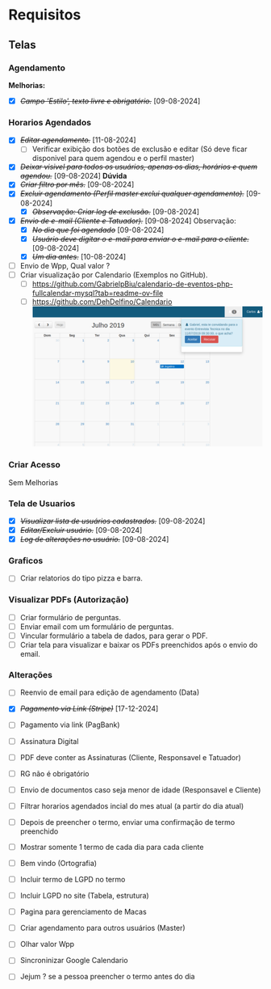 # Requisitos
## Telas
### Agendamento
**Melhorias:**
- [x] ~~*Campo 'Estilo', texto livre e obrigatório.*~~ [09-08-2024]
### Horarios Agendados
- [x] ~~*Editar agendamento.*~~ [11-08-2024]
  - [ ] Verificar exibição dos botões de exclusão e editar (Só deve ficar disponivel para quem agendou e o perfil master)
- [x] ~~*Deixar visivel para todos os usuários, apenas os dias, horários e quem agendou.*~~ [09-08-2024] **Dúvida**
- [x] ~~*Criar filtro por mês.*~~ [09-08-2024]
- [x] ~~*Excluir agendamento (Perfil master exclui qualquer agendamento).*~~ [09-08-2024]
  - [x] ~~*Observação: Criar log de exclusão.*~~ [09-08-2024]
- [x] ~~*Envio de e-mail (Cliente e Tatuador).*~~ [09-08-2024]
  Observação:
    - [x] ~~*No dia que foi agendado*~~ [09-08-2024]
    - [x] ~~*Usuário deve digitar o e-mail para enviar o e-mail para o cliente.*~~ [09-08-2024]
    - [x] ~~*Um dia antes.*~~ [10-08-2024]
- [ ] Envio de Wpp, Qual valor ?
- [ ] Criar visualização por Calendario (Exemplos no GitHub).
  - [ ] https://github.com/GabrielpBiu/calendario-de-eventos-php-fullcalendar-mysql?tab=readme-ov-file
  - [ ] https://github.com/DehDelfino/Calendario
![Calendario](img/calendario.png)
### Criar Acesso
Sem Melhorias
### Tela de Usuarios
- [x] ~~*Visualizar lista de usuários cadastrados.*~~ [09-08-2024]
- [x] ~~*Editar/Excluir usuário.*~~ [09-08-2024]
- [x] ~~*Log de alterações no usuário.*~~ [09-08-2024]
### Graficos
- [ ] Criar relatorios do tipo pizza e barra.
### Visualizar PDFs (Autorização)
- [ ] Criar formulário de perguntas.
- [ ] Enviar email com um formulário de perguntas.
- [ ] Vincular formulário a tabela de dados, para gerar o PDF.
- [ ] Criar tela para visualizar e baixar os PDFs preenchidos após o envio do email.

### Alterações
- [ ] Reenvio de email para edição de agendamento (Data)
- [x] ~~*Pagamento via Link (Stripe)*~~ [17-12-2024]
- [ ] Pagamento via link (PagBank)
- [ ] Assinatura Digital
- [ ] PDF deve conter as Assinaturas (Cliente, Responsavel e Tatuador) 
- [ ] RG não é obrigatório
- [ ] Envio de documentos caso seja menor de idade (Responsavel e Cliente)
- [ ] Filtrar horarios agendados incial do mes atual (a partir do dia atual)
- [ ] Depois de preencher o termo, enviar uma confirmação de termo preenchido
- [ ] Mostrar somente 1 termo de cada dia para cada cliente
- [ ] Bem vindo (Ortografia)
- [ ] Incluir termo de LGPD no termo
- [ ] Incluir LGPD no site (Tabela, estrutura)
- [ ] Pagina para gerenciamento de Macas
- [ ] Criar agendamento para outros usuários (Master)
- [ ] Olhar valor Wpp
- [ ] Sincroninizar Google Calendario
- [ ] Jejum ? se a pessoa preencher o termo antes do dia
 